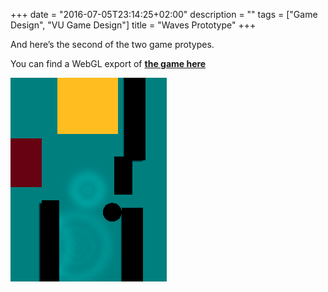 +++
date = "2016-07-05T23:14:25+02:00"
description = ""
tags = ["Game Design", "VU Game Design"]
title = "Waves Prototype"
+++

And here’s the second of the two game protypes.

You can find a WebGL export of [**the game here**](http://pheara.github.io/waves/)

![](/media/feather_and_waves/waves_prototype.png)

<!--more-->
